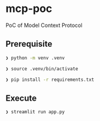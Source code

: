 # mcp-poc
PoC of Model Context Protocol

## Prerequisite
```bash
❯ python -m venv .venv

❯ source .venv/bin/activate

❯ pip install -r requirements.txt
```

## Execute
```bash
❯ streamlit run app.py
```